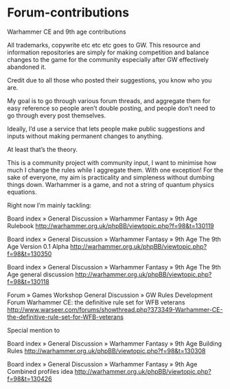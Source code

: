 # Forum-contributions
Warhammer CE and 9th age contributions

All trademarks, copywrite etc etc etc goes to GW.
This resource and information repositories are simply for making competition and balance changes
to the game for the community especially after GW effectively abandoned it.

Credit due to all those who posted their suggestions, you know who you are.

My goal is to go through various forum threads, and aggregate them for easy reference so people aren’t double posting, and people don’t need to go through every post themselves.

Ideally, I’d use a service that lets people make public suggestions and inputs without making permanent changes to anything.

At least that’s the theory.

This is a community project with community input, I want to minimise how much I change the rules while I aggregate them. With one exception! For the sake of everyone, my aim is practicality and simpleness without dumbing things down. Warhammer is a game, and not a string of quantum physics equations.

Right now I’m mainly tackling:


Board index » General Discussion » Warhammer Fantasy » 9th Age
Rulebook
http://warhammer.org.uk/phpBB/viewtopic.php?f=98&t=130119


Board index » General Discussion » Warhammer Fantasy » 9th Age
The 9th Age Version 0.1 Alpha
http://warhammer.org.uk/phpBB/viewtopic.php?f=98&t=130350


Board index » General Discussion » Warhammer Fantasy » 9th Age
The 9th Age general discussion
http://warhammer.org.uk/phpBB/viewtopic.php?f=98&t=130118


Forum » Games Workshop General Discussion » GW Rules Development Forum
Warhammer CE: the definitive rule set for WFB veterans
http://www.warseer.com/forums/showthread.php?373349-Warhammer-CE-the-definitive-rule-set-for-WFB-veterans


Special mention to

Board index » General Discussion » Warhammer Fantasy » 9th Age
Building Rules
http://warhammer.org.uk/phpBB/viewtopic.php?f=98&t=130308

Board index » General Discussion » Warhammer Fantasy » 9th Age
Combined profiles idea
http://warhammer.org.uk/phpBB/viewtopic.php?f=98&t=130426

